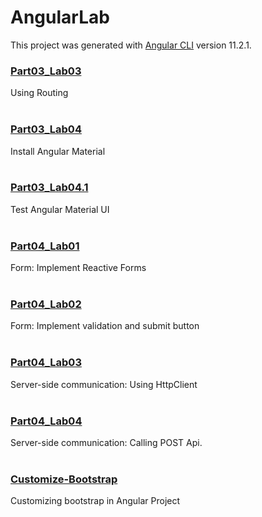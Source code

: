 # AngularLab

This project was generated with [Angular CLI](https://github.com/angular/angular-cli) version 11.2.1.

### [Part03_Lab03](https://github.com/kritdev/angular_lab/tree/Part03_Lab03)
Using Routing
<br><br>
### [Part03_Lab04](https://github.com/kritdev/angular_lab/tree/Part03_Lab04)
Install Angular Material
<br><br>
### [Part03_Lab04.1](https://github.com/kritdev/angular_lab/tree/Part03_Lab04.1)
Test Angular Material UI
<br><br>
### [Part04_Lab01](https://github.com/kritdev/angular_lab/tree/Part04_Lab01)
Form: Implement Reactive Forms
<br><br>
### [Part04_Lab02](https://github.com/kritdev/angular_lab/tree/Part04_Lab02)
Form: Implement validation and submit button
<br><br>
### [Part04_Lab03](https://github.com/kritdev/angular_lab/tree/Part04_Lab03)
Server-side communication: Using HttpClient
<br><br>
### [Part04_Lab04](https://github.com/kritdev/angular_lab/tree/Part04_Lab04)
Server-side communication: Calling POST Api.
<br><br>
### [Customize-Bootstrap](https://github.com/kritdev/angular_lab/tree/customize-bootstrap)
Customizing bootstrap in Angular Project
